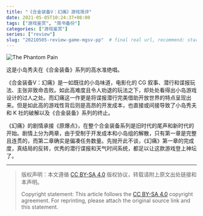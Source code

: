 ```yaml
---
title: "《合金装备V：幻痛》游戏简评"
date: 2021-05-05T10:24:37+08:00
tags: ["游戏鉴赏", "简书备份"]
categories: ["游戏鉴赏"]
series: ["review"]
slug: "20210505-review-game-mgsv-pp"  # final real url, recommend: start by date, follow lower case words with hyphen splitter. E.g., `20230316-text-title`
---
```


![The Phantom Pain](/img/posts/9835942-e3cccc0b7db582a3.jpg "The Phantom Pain")

这是小岛秀夫在《合金装备》系列的高水准绝唱。

《合金装备V：幻痛》是一如既往的小岛味道，电影化的 CG 叙事、潜行和谍报玩法、主张非致命击败。如此高难度且令人劝退的玩法之下，却处处看得出小岛游戏设计的过人之处。而幻痛这一作更是将谍报潜行完美借助开放世界的特点呈现出来。但是如此高的游戏性背后则是高昂的开发成本，也直接或间接导致了小岛秀夫和 K 社的破解以及《合金装备》系列的终止。

《幻痛》的剧情承接《原爆点》，在整个合金装备系列是旧时代的尾声和新时代的开始。剧情上分为两章，由于受制于开发成本和小岛组的解散，只有第一章是完整且连贯的，而第二章确实是偏凑任务数量。先抛开此不谈，《幻痛》第一章的完成度，真结局的反转，优秀的潜行谍报和天气时间系统，都足以让这款游戏登上神坛了。

---

> 版权声明：本文遵循 [CC BY-SA 4.0](https://creativecommons.org/licenses/by-sa/4.0/deed.zh) 版权协议，转载请附上原文出处链接和本声明。
>
> Copyright statement: This article follows the [CC BY-SA 4.0](https://creativecommons.org/licenses/by-sa/4.0/deed.en) copyright agreement. For reprinting, please attach the original source link and this statement.

